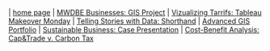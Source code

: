 | [home page](https://cristinagoeller.github.io/cristina-goeller-portfolio/) | [MWDBE Businesses: GIS Project](MWDBEBusinesses) | [Vizualizing Tarrifs: Tableau Makeover Monday](TableauRemake) | [Telling Stories with Data: Shorthand](final-project-part-one) | [Advanced GIS Portfolio](AdvancedGISPortfolio) | [Sustainable Business: Case Presentation](SustainableBusiness) | [Cost-Benefit Analysis: Cap&Trade v. Carbon Tax](Cap&TradevCarbonTax)
